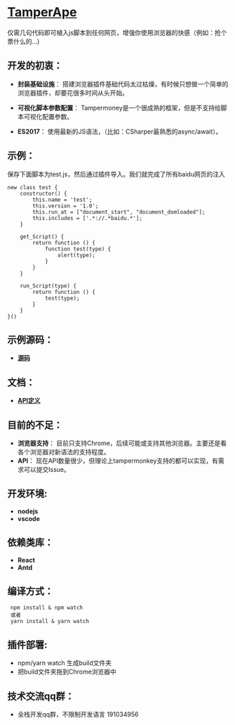 # [TamperApe](https://tamperApe.com/)


仅需几句代码即可植入js脚本到任何网页，增强你使用浏览器的快感（例如：抢个票什么的...)

## 开发的初衷：

* **封装基础设施**： 搭建浏览器插件基础代码太过枯燥，有时候只想做一个简单的浏览器插件，却要花很多时间从头开始。

* **可视化脚本参数配置**： Tampermoney是一个很成熟的框架，但是不支持给脚本可视化配置参数。

* **ES2017**： 使用最新的JS语法，（比如：CSharper最熟悉的async/await）。

## 示例：
保存下面脚本为test.js，然后通过插件导入。我们就完成了所有baidu网页的注入
```
new class test {
    constructor() {
        this.name = 'test';
        this.version = '1.0';
        this.run_at = ["document_start", "document_domloaded"];
        this.includes = ['.*://.*baidu.*'];
    }

    get_Script() {
        return function () {
            function test(type) {
                alert(type);
            }
        }
    }

    run_Script(type) {
        return function () {
            test(type);
        }
    }
}()
```
## 示例源码： 
* **[源码](https://github.com/TamperApe/TamperApe/tree/master/examples)**

## 文档： 
* **[API定义](https://github.com/TamperApe/TamperApe/blob/master/src/userscripts/api.js)**

## 目前的不足：
* **浏览器支持**： 目前只支持Chrome，后续可能或支持其他浏览器。主要还是看各个浏览器对新语法的支持程度。
* **API**： 现在API数量很少，但理论上tampermonkey支持的都可以实现，有需求可以提交Issue。

## 开发环境:
* **nodejs**
* **vscode**

## 依赖类库：
* **React**
* **Antd**

##  编译方式：
```
 npm install & npm watch
 或者
 yarn install & yarn watch
```

## 插件部署:
* npm/yarn watch 生成build文件夹
* 把build文件夹拖到Chrome浏览器中


 ## 技术交流qq群：
 * 全栈开发qq群，不限制开发语言 191034956
